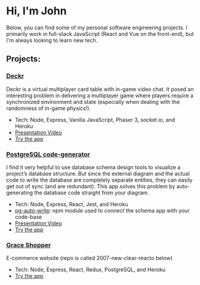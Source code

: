 # Hi, I'm John

Below, you can find some of my personal software engineering projects. I primarily work in full-stack JavaScript (React and Vue on the front-end), but I'm always looking to learn new tech.

## Projects:
### [Deckr](https://github.com/FSA-Deckr/deckr)
Deckr is a virtual multiplayer card table with in-game video chat. It posed an interesting problem in delivering a multiplayer game where players require a synchronized environment and state (especially when dealing with the randomness of in-game physics!).
- Tech: Node, Express, Vanilla JavaScript, Phaser 3, socket.io, and Heroku
- [Presentation Video](https://www.youtube.com/watch?v=yY7VpztKcyg&list=PLx0iOsdUOUmmy76FSJXiZ4_GkucjbLPdr&index=5)
- [Try the app](https://fsa-deckr.herokuapp.com/home/)

### [PostgreSQL code-generator](https://github.com/jpcook72/PostgreSQL-code-generator)
I find it very helpful to use database schema design tools to visualize a project’s database structure. But since the external diagram and the actual code to write the database are completely separate entities, they can easily get out of sync (and are redundant). This app solves this problem by auto-generating the database code straight from your diagram.
- Tech: Node, Express, React, Jest, and Heroku
- [pg-auto-write](https://github.com/jpcook72/pg-auto-write): npm module used to connect the schema app with your code-base
- [Presentation Video](https://www.youtube.com/watch?v=r2XFSdZUbB4&feature=youtu.be)
- [Try the app](https://pg-visualizer.herokuapp.com/#/)

### [Grace Shopper](https://github.com/FullstackAcademy/2007-new-clear-reacto)
E-commerce website (repo is called 2007-new-clear-reacto below)
 - Tech: Node, Express, React, Redux, PostgreSQL, and Heroku
 - [Try the app](https://sahara-books.herokuapp.com/#/)
